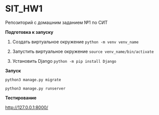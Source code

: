 # SIT_HW1
Репозиторий с домашним заданием №1 по СИТ

**Подготовка к запуску**

1. Создать виртуальное окружение
    `python -m venv venv_name`
 
2. Запустить виртуальное окружение
  `source venv_name/bin/activate`
  
3. Установить Django
  `python -m pip install Django`


**Запуск**

`python3 manage.py migrate`

`python3 manage.py runserver`


**Тестирование**

http://127.0.0.1:8000/
